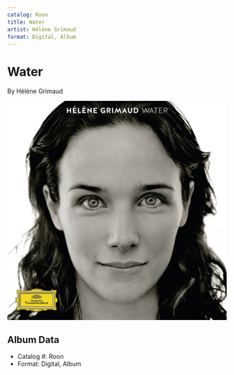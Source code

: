 ```yaml
---
catalog: Roon
title: Water
artist: Hélène Grimaud
format: Digital, Album
---
```


# Water

By Hélène Grimaud

![](../../assets/albumcovers/Hélène_Grimaud-Water.png)

## Album Data

- Catalog #: Roon
- Format: Digital, Album

